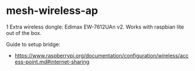 # mesh-wireless-ap

1 Extra wireless dongle: Edimax EW-7612UAn v2. Works with raspbian lite out of the box.

Guide to setup bridge:
 - https://www.raspberrypi.org/documentation/configuration/wireless/access-point.md#internet-sharing
